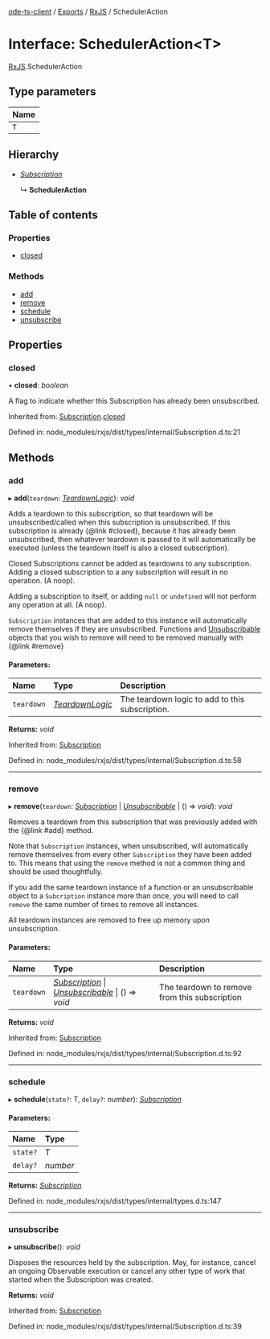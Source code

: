 [ode-ts-client](../README.md) / [Exports](../modules.md) / [RxJS](../modules/rxjs.md) / SchedulerAction

# Interface: SchedulerAction<T\>

[RxJS](../modules/rxjs.md).SchedulerAction

## Type parameters

Name |
:------ |
`T` |

## Hierarchy

* [*Subscription*](../classes/rxjs.subscription.md)

  ↳ **SchedulerAction**

## Table of contents

### Properties

- [closed](rxjs.scheduleraction.md#closed)

### Methods

- [add](rxjs.scheduleraction.md#add)
- [remove](rxjs.scheduleraction.md#remove)
- [schedule](rxjs.scheduleraction.md#schedule)
- [unsubscribe](rxjs.scheduleraction.md#unsubscribe)

## Properties

### closed

• **closed**: *boolean*

A flag to indicate whether this Subscription has already been unsubscribed.

Inherited from: [Subscription](../classes/rxjs.subscription.md).[closed](../classes/rxjs.subscription.md#closed)

Defined in: node_modules/rxjs/dist/types/internal/Subscription.d.ts:21

## Methods

### add

▸ **add**(`teardown`: [*TeardownLogic*](../modules/rxjs.md#teardownlogic)): *void*

Adds a teardown to this subscription, so that teardown will be unsubscribed/called
when this subscription is unsubscribed. If this subscription is already {@link #closed},
because it has already been unsubscribed, then whatever teardown is passed to it
will automatically be executed (unless the teardown itself is also a closed subscription).

Closed Subscriptions cannot be added as teardowns to any subscription. Adding a closed
subscription to a any subscription will result in no operation. (A noop).

Adding a subscription to itself, or adding `null` or `undefined` will not perform any
operation at all. (A noop).

`Subscription` instances that are added to this instance will automatically remove themselves
if they are unsubscribed. Functions and [Unsubscribable](rxjs.unsubscribable.md) objects that you wish to remove
will need to be removed manually with {@link #remove}

#### Parameters:

Name | Type | Description |
:------ | :------ | :------ |
`teardown` | [*TeardownLogic*](../modules/rxjs.md#teardownlogic) | The teardown logic to add to this subscription.    |

**Returns:** *void*

Inherited from: [Subscription](../classes/rxjs.subscription.md)

Defined in: node_modules/rxjs/dist/types/internal/Subscription.d.ts:58

___

### remove

▸ **remove**(`teardown`: [*Subscription*](../classes/rxjs.subscription.md) \| [*Unsubscribable*](rxjs.unsubscribable.md) \| () => *void*): *void*

Removes a teardown from this subscription that was previously added with the {@link #add} method.

Note that `Subscription` instances, when unsubscribed, will automatically remove themselves
from every other `Subscription` they have been added to. This means that using the `remove` method
is not a common thing and should be used thoughtfully.

If you add the same teardown instance of a function or an unsubscribable object to a `Subcription` instance
more than once, you will need to call `remove` the same number of times to remove all instances.

All teardown instances are removed to free up memory upon unsubscription.

#### Parameters:

Name | Type | Description |
:------ | :------ | :------ |
`teardown` | [*Subscription*](../classes/rxjs.subscription.md) \| [*Unsubscribable*](rxjs.unsubscribable.md) \| () => *void* | The teardown to remove from this subscription    |

**Returns:** *void*

Inherited from: [Subscription](../classes/rxjs.subscription.md)

Defined in: node_modules/rxjs/dist/types/internal/Subscription.d.ts:92

___

### schedule

▸ **schedule**(`state?`: T, `delay?`: *number*): [*Subscription*](../classes/rxjs.subscription.md)

#### Parameters:

Name | Type |
:------ | :------ |
`state?` | T |
`delay?` | *number* |

**Returns:** [*Subscription*](../classes/rxjs.subscription.md)

Defined in: node_modules/rxjs/dist/types/internal/types.d.ts:147

___

### unsubscribe

▸ **unsubscribe**(): *void*

Disposes the resources held by the subscription. May, for instance, cancel
an ongoing Observable execution or cancel any other type of work that
started when the Subscription was created.

**Returns:** *void*

Inherited from: [Subscription](../classes/rxjs.subscription.md)

Defined in: node_modules/rxjs/dist/types/internal/Subscription.d.ts:39
